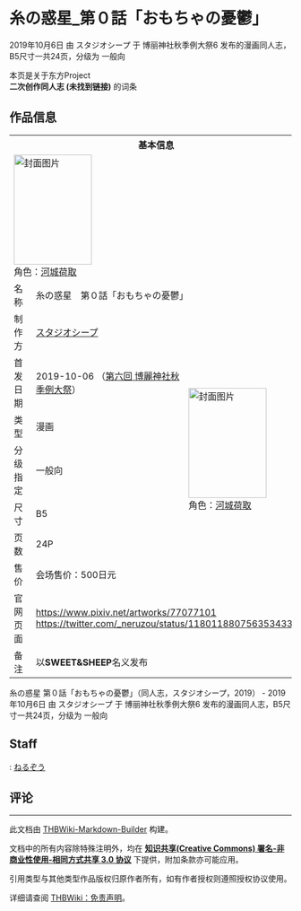 # 糸の惑星_第０話「おもちゃの憂鬱」

<!-- source html: G:\repos\THBWiki-Markdown-Builder\THBWikiMarkdown\Temp\main\d\d2\ns0%3A%E7%B3%B8%E3%81%AE%E6%83%91%E6%98%9F_%E7%AC%AC%EF%BC%90%E8%A9%B1%E3%80%8C%E3%81%8A%E3%82%82%E3%81%A1%E3%82%83%E3%81%AE%E6%86%82%E9%AC%B1%E3%80%8D.html -->

2019年10月6日 由 スタジオシープ 于 博丽神社秋季例大祭6 发布的漫画同人志，B5尺寸一共24页，分级为 一般向

本页是关于东方Project  
 **二次创作同人志 (未找到链接)** 的词条

## 作品信息

<table><tbody><tr><th colspan="3">基本信息</th></tr><tr><td class="cover-artwork-mobile" colspan="2"><a href="./文件-糸の惑星_第０話「おもちゃの憂鬱」封面.jpg.md" class="image" title="封面图片"><img alt="封面图片" src="https://upload.thwiki.cc/thumb/6/6e/%E7%B3%B8%E3%81%AE%E6%83%91%E6%98%9F_%E7%AC%AC%EF%BC%90%E8%A9%B1%E3%80%8C%E3%81%8A%E3%82%82%E3%81%A1%E3%82%83%E3%81%AE%E6%86%82%E9%AC%B1%E3%80%8D%E5%B0%81%E9%9D%A2.jpg/139px-%E7%B3%B8%E3%81%AE%E6%83%91%E6%98%9F_%E7%AC%AC%EF%BC%90%E8%A9%B1%E3%80%8C%E3%81%8A%E3%82%82%E3%81%A1%E3%82%83%E3%81%AE%E6%86%82%E9%AC%B1%E3%80%8D%E5%B0%81%E9%9D%A2.jpg" decoding="async" loading="lazy" width="139" height="196" srcset="https://upload.thwiki.cc/thumb/6/6e/%E7%B3%B8%E3%81%AE%E6%83%91%E6%98%9F_%E7%AC%AC%EF%BC%90%E8%A9%B1%E3%80%8C%E3%81%8A%E3%82%82%E3%81%A1%E3%82%83%E3%81%AE%E6%86%82%E9%AC%B1%E3%80%8D%E5%B0%81%E9%9D%A2.jpg/208px-%E7%B3%B8%E3%81%AE%E6%83%91%E6%98%9F_%E7%AC%AC%EF%BC%90%E8%A9%B1%E3%80%8C%E3%81%8A%E3%82%82%E3%81%A1%E3%82%83%E3%81%AE%E6%86%82%E9%AC%B1%E3%80%8D%E5%B0%81%E9%9D%A2.jpg 1.5x, https://upload.thwiki.cc/thumb/6/6e/%E7%B3%B8%E3%81%AE%E6%83%91%E6%98%9F_%E7%AC%AC%EF%BC%90%E8%A9%B1%E3%80%8C%E3%81%8A%E3%82%82%E3%81%A1%E3%82%83%E3%81%AE%E6%86%82%E9%AC%B1%E3%80%8D%E5%B0%81%E9%9D%A2.jpg/278px-%E7%B3%B8%E3%81%AE%E6%83%91%E6%98%9F_%E7%AC%AC%EF%BC%90%E8%A9%B1%E3%80%8C%E3%81%8A%E3%82%82%E3%81%A1%E3%82%83%E3%81%AE%E6%86%82%E9%AC%B1%E3%80%8D%E5%B0%81%E9%9D%A2.jpg 2x" data-file-width="850" data-file-height="1200"></a><div class="cover-char">角色：<a href="./河城荷取.md" title="河城荷取">河城荷取</a></div></td>
</tr><tr><td class="label">名称</td><td colspan="2"> 糸の惑星　第０話「おもちゃの憂鬱」 </td></tr><tr><td class="label">制作方</td><td><a href="./スタジオシープ.md" title="スタジオシープ">スタジオシープ</a></td><td class="cover-artwork" rowspan="7" style="min-width:196px;"><a href="./文件-糸の惑星_第０話「おもちゃの憂鬱」封面.jpg.md" class="image" title="封面图片"><img alt="封面图片" src="https://upload.thwiki.cc/thumb/6/6e/%E7%B3%B8%E3%81%AE%E6%83%91%E6%98%9F_%E7%AC%AC%EF%BC%90%E8%A9%B1%E3%80%8C%E3%81%8A%E3%82%82%E3%81%A1%E3%82%83%E3%81%AE%E6%86%82%E9%AC%B1%E3%80%8D%E5%B0%81%E9%9D%A2.jpg/139px-%E7%B3%B8%E3%81%AE%E6%83%91%E6%98%9F_%E7%AC%AC%EF%BC%90%E8%A9%B1%E3%80%8C%E3%81%8A%E3%82%82%E3%81%A1%E3%82%83%E3%81%AE%E6%86%82%E9%AC%B1%E3%80%8D%E5%B0%81%E9%9D%A2.jpg" decoding="async" loading="lazy" width="139" height="196" srcset="https://upload.thwiki.cc/thumb/6/6e/%E7%B3%B8%E3%81%AE%E6%83%91%E6%98%9F_%E7%AC%AC%EF%BC%90%E8%A9%B1%E3%80%8C%E3%81%8A%E3%82%82%E3%81%A1%E3%82%83%E3%81%AE%E6%86%82%E9%AC%B1%E3%80%8D%E5%B0%81%E9%9D%A2.jpg/208px-%E7%B3%B8%E3%81%AE%E6%83%91%E6%98%9F_%E7%AC%AC%EF%BC%90%E8%A9%B1%E3%80%8C%E3%81%8A%E3%82%82%E3%81%A1%E3%82%83%E3%81%AE%E6%86%82%E9%AC%B1%E3%80%8D%E5%B0%81%E9%9D%A2.jpg 1.5x, https://upload.thwiki.cc/thumb/6/6e/%E7%B3%B8%E3%81%AE%E6%83%91%E6%98%9F_%E7%AC%AC%EF%BC%90%E8%A9%B1%E3%80%8C%E3%81%8A%E3%82%82%E3%81%A1%E3%82%83%E3%81%AE%E6%86%82%E9%AC%B1%E3%80%8D%E5%B0%81%E9%9D%A2.jpg/278px-%E7%B3%B8%E3%81%AE%E6%83%91%E6%98%9F_%E7%AC%AC%EF%BC%90%E8%A9%B1%E3%80%8C%E3%81%8A%E3%82%82%E3%81%A1%E3%82%83%E3%81%AE%E6%86%82%E9%AC%B1%E3%80%8D%E5%B0%81%E9%9D%A2.jpg 2x" data-file-width="850" data-file-height="1200"></a><div class="cover-char">角色：<a href="./河城荷取.md" title="河城荷取">河城荷取</a></div></td>
</tr><tr><td class="label">首发日期</td><td>2019-10-06&#160;（<a href="/展会作品列表?e=%E5%8D%9A%E4%B8%BD%E7%A5%9E%E7%A4%BE%E7%A7%8B%E5%AD%A3%E4%BE%8B%E5%A4%A7%E7%A5%AD%236">第六回 博麗神社秋季例大祭</a>）</td></tr><tr><td class="label">类型</td><td>漫画</td></tr><tr><td class="label">分级指定</td><td>一般向</td></tr><tr><td class="label">尺寸</td><td>B5</td></tr><tr><td class="label">页数</td><td>24P</td></tr><tr><td class="label">售价</td><td>会场售价：500日元</td></tr>
<tr><td class="label">官网页面</td><td colspan="2"><a rel="nofollow" class="external free" href="https://www.pixiv.net/artworks/77077101">https://www.pixiv.net/artworks/77077101</a><br><a rel="nofollow" class="external free" href="https://twitter.com/_neruzou/status/1180118807563534336">https://twitter.com/_neruzou/status/1180118807563534336</a></td></tr><tr><td class="label">备注</td><td colspan="2">以<b>SWEET&amp;SHEEP</b>名义发布</td></tr></tbody></table>

糸の惑星 第０話「おもちゃの憂鬱」（同人志，スタジオシープ，2019） - 2019年10月6日 由 スタジオシープ 于 博丽神社秋季例大祭6 发布的漫画同人志，B5尺寸一共24页，分级为 一般向

## Staff
: [ねるぞう](./ねるぞう.md)


## 评论




---

此文档由 [THBWiki-Markdown-Builder](https://github.com/Delsin-Yu/THBWiki-Markdown-Builder) 构建。

文档中的所有内容除特殊注明外，均在 [**知识共享(Creative Commons) 署名-非商业性使用-相同方式共享 3.0 协议**](https://creativecommons.org/licenses/by-sa/3.0/deed.zh-hans) 下提供，附加条款亦可能应用。

引用类型与其他类型作品版权归原作者所有，如有作者授权则遵照授权协议使用。

详细请查阅 [THBWiki：免责声明](https://thbwiki.cc/THBWiki:%E5%85%8D%E8%B4%A3%E5%A3%B0%E6%98%8E)。

